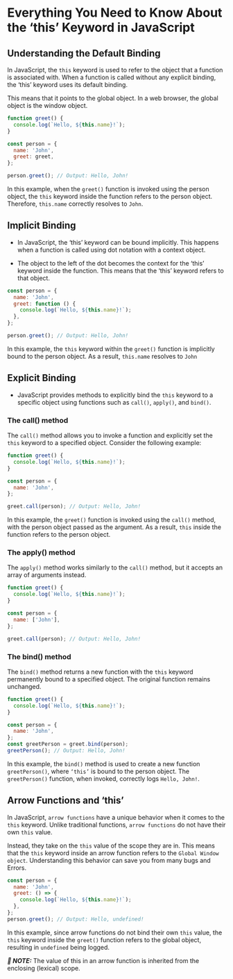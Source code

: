 # Everything You Need to Know About the ‘this’ Keyword in JavaScript

## Understanding the Default Binding

In JavaScript, the `this` keyword is used to refer to the object that a function is associated with. When a function is called without any explicit binding, the ‘this’ keyword uses its default binding.

This means that it points to the global object. In a web browser, the global object is the window object.

```js
function greet() {
  console.log(`Hello, ${this.name}!`);
}

const person = {
  name: 'John',
  greet: greet,
};

person.greet(); // Output: Hello, John!
```

In this example, when the `greet()` function is invoked using the person object, the `this` keyword inside the function refers to the person object. Therefore, `this.name` correctly resolves to `John`.

## Implicit Binding

- In JavaScript, the ‘this’ keyword can be bound implicitly. This happens when a function is called using dot notation with a context object.

- The object to the left of the dot becomes the context for the ‘this’ keyword inside the function. This means that the ‘this’ keyword refers to that object.

```js
const person = {
  name: 'John',
  greet: function () {
    console.log(`Hello, ${this.name}!`);
  },
};

person.greet(); // Output: Hello, John!
```

In this example, the `this` keyword within the `greet()` function is implicitly bound to the person object. As a result, `this.name` resolves to `John`

## Explicit Binding

- JavaScript provides methods to explicitly bind the `this` keyword to a specific object using functions such as `call()`, `apply()`, and `bind()`.

### The call() method

The `call()` method allows you to invoke a function and explicitly set the `this` keyword to a specified object. Consider the following example:

```js
function greet() {
  console.log(`Hello, ${this.name}!`);
}

const person = {
  name: 'John',
};

greet.call(person); // Output: Hello, John!
```

In this example, the `greet()` function is invoked using the `call()` method, with the person object passed as the argument. As a result, `this` inside the function refers to the person object.

### The apply() method

The `apply()` method works similarly to the `call()` method, but it accepts an array of arguments instead.

```js
function greet() {
  console.log(`Hello, ${this.name}!`);
}

const person = {
  name: ['John'],
};

greet.call(person); // Output: Hello, John!
```

### The bind() method

The `bind()` method returns a new function with the `this` keyword permanently bound to a specified object. The original function remains unchanged.

```js
function greet() {
  console.log(`Hello, ${this.name}!`);
}

const person = {
  name: 'John',
};
const greetPerson = greet.bind(person);
greetPerson(); // Output: Hello, John!
```

In this example, the `bind()` method is used to create a new function `greetPerson()`, where `‘this’` is bound to the person object. The `greetPerson()` function, when invoked, correctly logs `Hello, John!`.

## Arrow Functions and ‘this’

In JavaScript, `arrow functions` have a unique behavior when it comes to the `this` keyword. Unlike traditional functions, `arrow functions` do not have their own `this` value.

Instead, they take on the `this` value of the scope they are in. This means that the `this` keyword inside an arrow function refers to the `Global Window object`. Understanding this behavior can save you from many bugs and Errors.

```js
const person = {
  name: 'John',
  greet: () => {
    console.log(`Hello, ${this.name}!`);
  },
};
person.greet(); // Output: Hello, undefined!
```

In this example, since arrow functions do not bind their own `this` value, the `this` keyword inside the `greet()` function refers to the global object, resulting in `undefined` being logged.

**_📝 NOTE:_** The value of this in an arrow function is inherited from the enclosing (lexical) scope.
